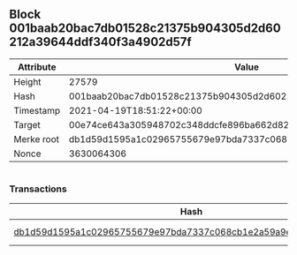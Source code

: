 ## Block 001baab20bac7db01528c21375b904305d2d60212a39644ddf340f3a4902d57f

Attribute | Value
--- | ---
Height | 27579
Hash | 001baab20bac7db01528c21375b904305d2d60212a39644ddf340f3a4902d57f
Timestamp | 2021-04-19T18:51:22+00:00
Target | 00e74ce643a305948702c348ddcfe896ba662d82c1a228faf4ad12250f07334e
Merke root | db1d59d1595a1c02965755679e97bda7337c068cb1e2a59a9e828231700f7813
Nonce | 3630064306

```

```

### Transactions

Hash | Amount
--- | ---
[db1d59d1595a1c02965755679e97bda7337c068cb1e2a59a9e828231700f7813](db1d59d1595a1c02965755679e97bda7337c068cb1e2a59a9e828231700f7813.md) | 10.00000000 SKEPTI 

